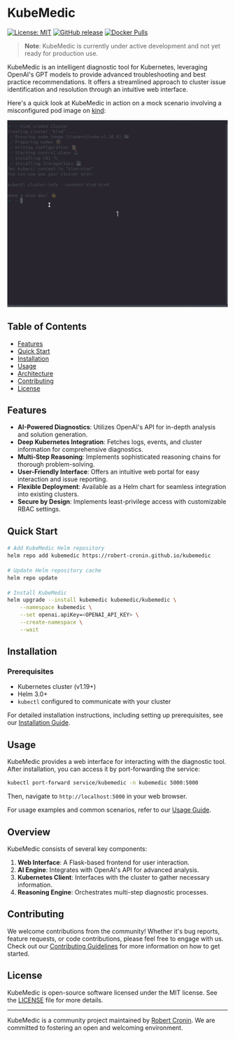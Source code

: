 # KubeMedic

[![License: MIT](https://img.shields.io/badge/License-MIT-yellow.svg)](/LICENSE)
[![GitHub release](https://img.shields.io/github/release/robert-cronin/kubemedic.svg)](https://github.com/robert-cronin/kubemedic/releases/)
[![Docker Pulls](https://img.shields.io/docker/pulls/ghcr.io/robert-cronin/kubemedic.svg)](https://github.com/robert-cronin/kubemedic/pkgs/container/kubemedic)

> **Note**: KubeMedic is currently under active development and not yet ready for production use.

KubeMedic is an intelligent diagnostic tool for Kubernetes, leveraging OpenAI's GPT models to provide advanced troubleshooting and best practice recommendations. It offers a streamlined approach to cluster issue identification and resolution through an intuitive web interface.

Here's a quick look at KubeMedic in action on a mock scenario involving a misconfigured pod image on [kind](https://kind.sigs.k8s.io/):

![KubeMedic](docs/images/kubemedic.gif)

## Table of Contents

- [Features](#features)
- [Quick Start](#quick-start)
- [Installation](#installation)
- [Usage](#usage)
- [Architecture](#architecture)
- [Contributing](#contributing)
- [License](#license)

## Features

- **AI-Powered Diagnostics**: Utilizes OpenAI's API for in-depth analysis and solution generation.
- **Deep Kubernetes Integration**: Fetches logs, events, and cluster information for comprehensive diagnostics.
- **Multi-Step Reasoning**: Implements sophisticated reasoning chains for thorough problem-solving.
- **User-Friendly Interface**: Offers an intuitive web portal for easy interaction and issue reporting.
- **Flexible Deployment**: Available as a Helm chart for seamless integration into existing clusters.
- **Secure by Design**: Implements least-privilege access with customizable RBAC settings.

## Quick Start

```bash
# Add KubeMedic Helm repository
helm repo add kubemedic https://robert-cronin.github.io/kubemedic

# Update Helm repository cache
helm repo update

# Install KubeMedic
helm upgrade --install kubemedic kubemedic/kubemedic \
    --namespace kubemedic \
    --set openai.apiKey=<OPENAI_API_KEY> \
    --create-namespace \
    --wait
```

## Installation

### Prerequisites

- Kubernetes cluster (v1.19+)
- Helm 3.0+
- `kubectl` configured to communicate with your cluster

For detailed installation instructions, including setting up prerequisites, see our [Installation Guide](docs/installation.md).

## Usage

KubeMedic provides a web interface for interacting with the diagnostic tool. After installation, you can access it by port-forwarding the service:

```bash
kubectl port-forward service/kubemedic -n kubemedic 5000:5000
```

Then, navigate to `http://localhost:5000` in your web browser.

For usage examples and common scenarios, refer to our [Usage Guide](docs/usage.md).

## Overview

KubeMedic consists of several key components:

1. **Web Interface**: A Flask-based frontend for user interaction.
2. **AI Engine**: Integrates with OpenAI's API for advanced analysis.
3. **Kubernetes Client**: Interfaces with the cluster to gather necessary information.
4. **Reasoning Engine**: Orchestrates multi-step diagnostic processes.

## Contributing

We welcome contributions from the community! Whether it's bug reports, feature requests, or code contributions, please feel free to engage with us. Check out our [Contributing Guidelines](CONTRIBUTING.md) for more information on how to get started.

## License

KubeMedic is open-source software licensed under the MIT license. See the [LICENSE](LICENSE) file for more details.

---

KubeMedic is a community project maintained by [Robert Cronin](https://github.com/robert-cronin). We are committed to fostering an open and welcoming environment.
